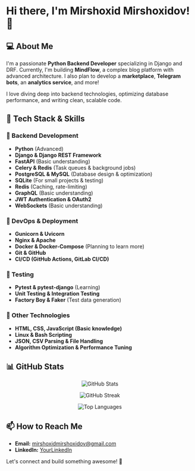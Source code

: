 # Hi there, I'm Mirshoxid Mirshoxidov! 👋

## 💻 About Me
I'm a passionate **Python Backend Developer** specializing in Django and DRF. Currently, I'm building **MindFlow**, a complex blog platform with advanced architecture. I also plan to develop a **marketplace**, **Telegram bots**, an **analytics service**, and more!

I love diving deep into backend technologies, optimizing database performance, and writing clean, scalable code.

## 🚀 Tech Stack & Skills
### 🔹 Backend Development
- **Python** (Advanced)
- **Django & Django REST Framework**
- **FastAPI** (Basic understanding)
- **Celery & Redis** (Task queues & background jobs)
- **PostgreSQL & MySQL** (Database design & optimization)
- **SQLite** (For small projects & testing)
- **Redis** (Caching, rate-limiting)
- **GraphQL** (Basic understanding)
- **JWT Authentication & OAuth2**
- **WebSockets** (Basic understanding)

### 🔹 DevOps & Deployment
- **Gunicorn & Uvicorn**
- **Nginx & Apache**
- **Docker & Docker-Compose** (Planning to learn more)
- **Git & GitHub**
- **CI/CD (GitHub Actions, GitLab CI/CD)**

### 🔹 Testing
- **Pytest & pytest-django** (Learning)
- **Unit Testing & Integration Testing**
- **Factory Boy & Faker** (Test data generation)

### 🔹 Other Technologies
- **HTML, CSS, JavaScript (Basic knowledge)**
- **Linux & Bash Scripting**
- **JSON, CSV Parsing & File Handling**
- **Algorithm Optimization & Performance Tuning**

## 📊 GitHub Stats
<p align="center">
  <img src="https://github-readme-stats.vercel.app/api?username=Mirshohid1&show_icons=true&theme=dark&hide_border=true&count_private=true" alt="GitHub Stats"/>
</p>
<p align="center">
  <img src="https://github-readme-streak-stats.herokuapp.com/?user=Mirshohid1&theme=dark&hide_border=true" alt="GitHub Streak"/>
</p>
<p align="center">
  <img src="https://github-readme-stats.vercel.app/api/top-langs/?username=Mirshohid1&layout=compact&theme=dark&hide_border=true" alt="Top Languages"/>
</p>

## 📫 How to Reach Me
- **Email:** mirshoxidmirshoxidov@gmail.com
- **LinkedIn:** [YourLinkedIn](https://www.linkedin.com/in/yourprofile)

Let's connect and build something awesome! 🚀

